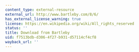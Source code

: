 ```yaml
---
content_type: external-resource
external_url: http://www.bartleby.com/8/6/
has_external_license_warning: true
license: https://en.wikipedia.org/wiki/All_rights_reserved
status: ''
title: Download from Bartleby
uid: f7513bdb-d306-4f27-b931-d57114cf4cf8
wayback_url: ''
---
```

